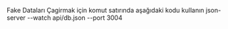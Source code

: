 Fake Dataları Çagirmak için komut satırında aşağıdaki kodu kullanın
json-server --watch api/db.json --port 3004
